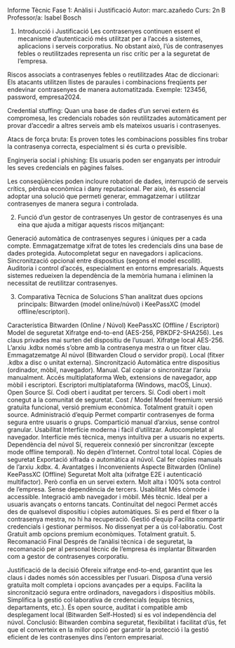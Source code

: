 Informe Tècnic
Fase 1: Anàlisi i Justificació
Autor: marc.azañedo
Curs: 2n B
Professor/a: Isabel Bosch

1. Introducció i Justificació
Les contrasenyes continuen essent el mecanisme d’autenticació més utilitzat per a l’accés a sistemes, aplicacions i serveis corporatius. No obstant això, l’ús de contrasenyes febles o reutilitzades representa un risc crític per a la seguretat de l’empresa.

Riscos associats a contrasenyes febles o reutilitzades
Atac de diccionari:
Els atacants utilitzen llistes de paraules i combinacions freqüents per endevinar contrasenyes de manera automatitzada.
Exemple: 123456, password, empresa2024.

Credential stuffing:
Quan una base de dades d’un servei extern és compromesa, les credencials robades són reutilitzades automàticament per provar d’accedir a altres serveis amb els mateixos usuaris i contrasenyes.

Atacs de força bruta:
Es proven totes les combinacions possibles fins trobar la contrasenya correcta, especialment si és curta o previsible.

Enginyeria social i phishing:
Els usuaris poden ser enganyats per introduir les seves credencials en pàgines falses.

Les conseqüències poden incloure robatori de dades, interrupció de serveis crítics, pèrdua econòmica i dany reputacional.
Per això, és essencial adoptar una solució que permeti generar, emmagatzemar i utilitzar contrasenyes de manera segura i controlada.

2. Funció d’un gestor de contrasenyes
Un gestor de contrasenyes és una eina que ajuda a mitigar aquests riscos mitjançant:

Generació automàtica de contrasenyes segures i úniques per a cada compte.
Emmagatzematge xifrat de totes les credencials dins una base de dades protegida.
Autocompletat segur en navegadors i aplicacions.
Sincronització opcional entre dispositius (segons el model escollit).
Auditoria i control d’accés, especialment en entorns empresarials.
Aquests sistemes redueixen la dependència de la memòria humana i eliminen la necessitat de reutilitzar contrasenyes.

3. Comparativa Tècnica de Solucions
S’han analitzat dues opcions principals: Bitwarden (model online/núvol) i KeePassXC (model offline/escriptori).

Característica	Bitwarden (Online / Núvol)	KeePassXC (Offline / Escriptori)
Model de seguretat	Xifratge end-to-end (AES-256, PBKDF2-SHA256). Les claus privades mai surten del dispositiu de l’usuari.	Xifratge local AES-256. L’arxiu .kdbx només s’obre amb la contrasenya mestra o un fitxer clau.
Emmagatzematge	Al núvol (Bitwarden Cloud o servidor propi).	Local (fitxer .kdbx a disc o unitat externa).
Sincronització	Automàtica entre dispositius (ordinador, mòbil, navegador).	Manual. Cal copiar o sincronitzar l’arxiu manualment.
Accés multiplataforma	Web, extensions de navegador, app mòbil i escriptori.	Escriptori multiplataforma (Windows, macOS, Linux).
Open Source	Sí. Codi obert i auditat per tercers.	Sí. Codi obert i molt conegut a la comunitat de seguretat.
Cost / Model	Model freemium: versió gratuïta funcional, versió premium econòmica.	Totalment gratuït i open source.
Administració d’equip	Permet compartir contrasenyes de forma segura entre usuaris o grups.	Compartició manual d’arxius, sense control granular.
Usabilitat	Interfície moderna i fàcil d’utilitzar. Autocompletat al navegador.	Interfície més tècnica, menys intuïtiva per a usuaris no experts.
Dependència del núvol	Sí, requereix connexió per sincronitzar (excepte mode offline temporal).	No depèn d’Internet. Control total local.
Còpies de seguretat	Exportació xifrada o automàtica al núvol.	Cal fer còpies manuals de l’arxiu .kdbx.
4. Avantatges i Inconvenients
Aspecte	Bitwarden (Online)	KeePassXC (Offline)
Seguretat	Molt alta (xifratge E2E i autenticació multifactor). Però confia en un servei extern.	Molt alta i 100% sota control de l’empresa. Sense dependència de tercers.
Usabilitat	Més còmode i accessible. Integració amb navegador i mòbil.	Més tècnic. Ideal per a usuaris avançats o entorns tancats.
Continuïtat del negoci	Permet accés des de qualsevol dispositiu i còpies automàtiques.	Si es perd el fitxer o la contrasenya mestra, no hi ha recuperació.
Gestió d’equip	Facilita compartir credencials i gestionar permisos.	No dissenyat per a ús col·laboratiu.
Cost	Gratuït amb opcions premium econòmiques.	Totalment gratuït.
5. Recomanació Final
Després de l’anàlisi tècnica i de seguretat, la recomanació per al personal tècnic de l’empresa és implantar Bitwarden com a gestor de contrasenyes corporatiu.

Justificació de la decisió
Ofereix xifratge end-to-end, garantint que les claus i dades només són accessibles per l’usuari.
Disposa d’una versió gratuïta molt completa i opcions avançades per a equips.
Facilita la sincronització segura entre ordinadors, navegadors i dispositius mòbils.
Simplifica la gestió col·laborativa de credencials (equips tècnics, departaments, etc.).
És open source, auditat i compatible amb desplegament local (Bitwarden Self-Hosted) si es vol independència del núvol.
Conclusió: Bitwarden combina seguretat, flexibilitat i facilitat d’ús, fet que el converteix en la millor opció per garantir la protecció i la gestió eficient de les contrasenyes dins l’entorn empresarial.
